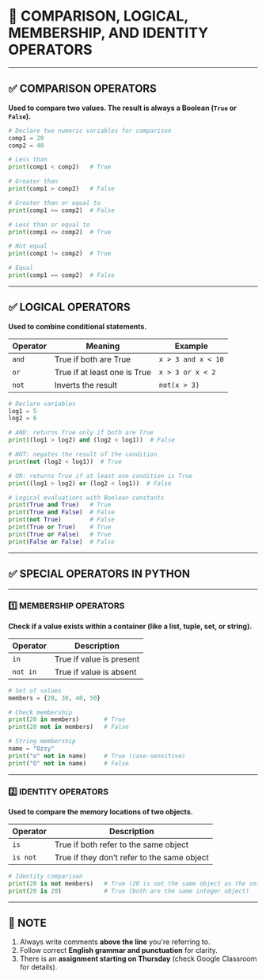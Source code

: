 # 📘 COMPARISON, LOGICAL, MEMBERSHIP, AND IDENTITY OPERATORS

---

## ✅ COMPARISON OPERATORS
**Used to compare two values. The result is always a Boolean (`True` or `False`).**

```python
# Declare two numeric variables for comparison
comp1 = 20
comp2 = 40

# Less than
print(comp1 < comp2)   # True

# Greater than
print(comp1 > comp2)   # False

# Greater than or equal to
print(comp1 >= comp2)  # False

# Less than or equal to
print(comp1 <= comp2)  # True

# Not equal
print(comp1 != comp2)  # True

# Equal
print(comp1 == comp2)  # False
```

---

## ✅ LOGICAL OPERATORS
**Used to combine conditional statements.**

| Operator | Meaning                      | Example             |
|----------|------------------------------|---------------------|
| `and`    | True if both are True        | `x > 3 and x < 10`  |
| `or`     | True if at least one is True | `x > 3 or x < 2`    |
| `not`    | Inverts the result           | `not(x > 3)`        |

```python
# Declare variables
log1 = 5
log2 = 6

# AND: returns True only if both are True
print((log1 > log2) and (log2 < log1))  # False

# NOT: negates the result of the condition
print(not (log2 < log1))  # True

# OR: returns True if at least one condition is True
print((log1 > log2) or (log2 < log1))  # False

# Logical evaluations with Boolean constants
print(True and True)   # True
print(True and False)  # False
print(not True)        # False
print(True or True)    # True
print(True or False)   # True
print(False or False)  # False
```

---

## ✅ SPECIAL OPERATORS IN PYTHON

---

### 1️⃣ MEMBERSHIP OPERATORS  
**Check if a value exists within a container (like a list, tuple, set, or string).**

| Operator | Description               |
|----------|---------------------------|
| `in`     | True if value is present  |
| `not in` | True if value is absent   |

```python
# Set of values
members = {20, 30, 40, 50}

# Check membership
print(20 in members)       # True
print(20 not in members)   # False

# String membership
name = "Ozzy"
print("o" not in name)     # True (case-sensitive)
print("O" not in name)     # False
```

---

### 2️⃣ IDENTITY OPERATORS  
**Used to compare the memory locations of two objects.**

| Operator  | Description                            |
|-----------|----------------------------------------|
| `is`      | True if both refer to the same object  |
| `is not`  | True if they don’t refer to the same object |

```python
# Identity comparison
print(20 is not members)   # True (20 is not the same object as the set)
print(20 is 20)            # True (both are the same integer object)
```

---

## 📝 NOTE

1. Always write comments **above the line** you're referring to.
2. Follow correct **English grammar and punctuation** for clarity.
3. There is an **assignment starting on Thursday** (check Google Classroom for details).

